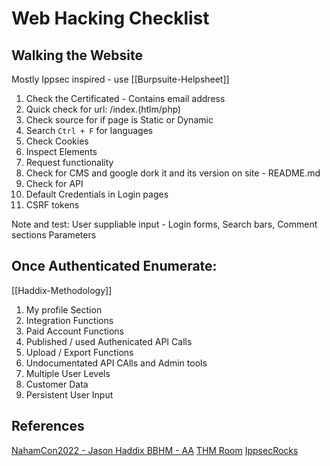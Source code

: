 # Web Hacking Checklist

## Walking the Website
Mostly Ippsec inspired - use [[Burpsuite-Helpsheet]]
1. Check the Certificated - Contains email address
2. Quick check for url: /index.(htlm/php)
3. Check source for if page is Static or Dynamic
5. Search `Ctrl + F` for languages
6. Check Cookies
7. Inspect Elements
8. Request functionality
9. Check for CMS and google dork it and its version on site  - README.md
10. Check for API
11. Default Credentials in Login pages
12. CSRF tokens


Note and test:
User suppliable input - Login forms, Search bars, Comment sections
Parameters

## Once Authenticated Enumerate:
[[Haddix-Methodology]]
1. My profile Section
2. Integration Functions
3. Paid Account Functions
4. Published / used Authenicated API Calls
5. Upload / Export Functions
6. Undocumentated API CAlls and Admin tools
7. Multiple User Levels
8. Customer Data 
9. Persistent User Input


## References
[NahamCon2022 - Jason Haddix BBHM - AA](https://www.youtube.com/watch?v=HmDY7w8AbR4) 
[THM Room](https://tryhackme.com/room/walkinganapplication)
[IppsecRocks](https://ippsec.rocks/)